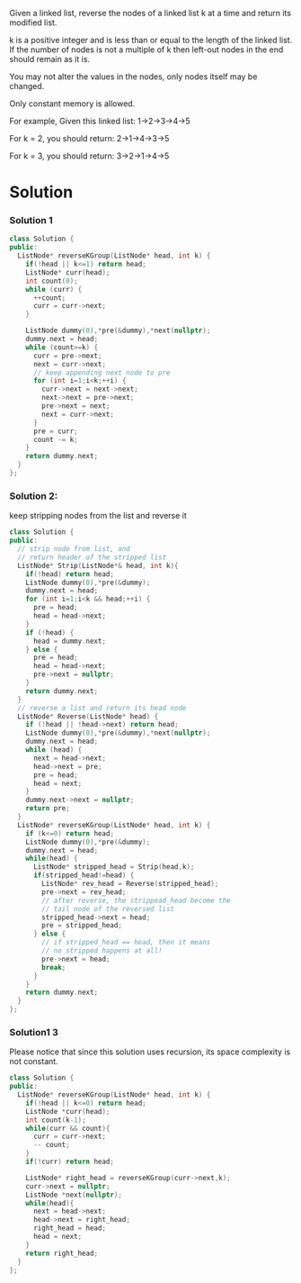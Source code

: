 Given a linked list, reverse the nodes of a linked list k at a time and return its modified list.

k is a positive integer and is less than or equal to the length of the linked list. If the number of nodes is not a multiple of k then left-out nodes in the end should remain as it is.

You may not alter the values in the nodes, only nodes itself may be changed.

Only constant memory is allowed.

For example,
Given this linked list: 1->2->3->4->5

For k = 2, you should return: 2->1->4->3->5

For k = 3, you should return: 3->2->1->4->5

# Solution
  
### Solution 1 

```cpp
class Solution {
public:
  ListNode* reverseKGroup(ListNode* head, int k) {
    if(!head || k<=1) return head;
    ListNode* curr(head);
    int count(0);
    while (curr) {
      ++count;
      curr = curr->next;
    }

    ListNode dummy(0),*pre(&dummy),*next(nullptr);
    dummy.next = head;
    while (count>=k) {
      curr = pre->next;
      next = curr->next;
      // keep appending next node to pre
      for (int i=1;i<k;++i) {
        curr->next = next->next;
        next->next = pre->next;
        pre->next = next;
        next = curr->next;
      }
      pre = curr;
      count -= k;
    }
    return dummy.next;
  }
};
```
### Solution 2: 

keep stripping nodes from the list and reverse it 

```cpp
class Solution {
public:
  // strip node from list, and
  // return header of the stripped list
  ListNode* Strip(ListNode*& head, int k){
    if(!head) return head;
    ListNode dummy(0),*pre(&dummy);
    dummy.next = head;
    for (int i=1;i<k && head;++i) {
      pre = head;
      head = head->next;
    }
    if (!head) {
      head = dummy.next;
    } else {
      pre = head;
      head = head->next;
      pre->next = nullptr;
    }
    return dummy.next;
  }
  // reverse a list and return its head node
  ListNode* Reverse(ListNode* head) {
    if (!head || !head->next) return head;
    ListNode dummy(0),*pre(&dummy),*next(nullptr);
    dummy.next = head;
    while (head) {
      next = head->next;
      head->next = pre;
      pre = head;
      head = next;
    }
    dummy.next->next = nullptr;
    return pre;
  }
  ListNode* reverseKGroup(ListNode* head, int k) {
    if (k<=0) return head;
    ListNode dummy(0),*pre(&dummy);
    dummy.next = head;
    while(head) {
      ListNode* stripped_head = Strip(head,k);
      if(stripped_head!=head) {
        ListNode* rev_head = Reverse(stripped_head);
        pre->next = rev_head;
        // after reverse, the strippead_head become the
        // tail node of the reversed list
        stripped_head->next = head;
        pre = stripped_head;
      } else {
        // if stripped_head == head, then it means
        // no stripped happens at all!
        pre->next = head;
        break;
      }
    }
    return dummy.next;
  }
};
```

###  Solution1 3 
Please notice that since this solution uses recursion, its space complexity is not constant.
  
```cpp
class Solution {
public:
  ListNode* reverseKGroup(ListNode* head, int k) {
    if(!head || k<=0) return head;
    ListNode *curr(head);
    int count(k-1);
    while(curr && count){
      curr = curr->next;
      -- count;
    }
    if(!curr) return head;

    ListNode* right_head = reverseKGroup(curr->next,k);
    curr->next = nullptr;
    ListNode *next(nullptr);
    while(head){
      next = head->next;
      head->next = right_head;
      right_head = head;
      head = next;
    }
    return right_head;
  }
};
```

